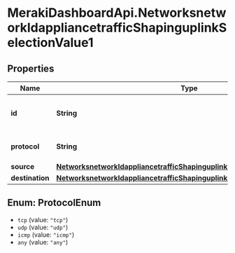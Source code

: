 # MerakiDashboardApi.NetworksnetworkIdappliancetrafficShapinguplinkSelectionValue1

## Properties
Name | Type | Description | Notes
------------ | ------------- | ------------- | -------------
**id** | **String** | ID of this applicationCategory or application type traffic filter. E.g.: \&quot;meraki:layer7/category/1\&quot;, \&quot;meraki:layer7/application/4\&quot; | [optional] 
**protocol** | **String** | Protocol of this custom type traffic filter. Must be one of: &#x27;tcp&#x27;, &#x27;udp&#x27;, &#x27;icmp&#x27; or &#x27;any&#x27; | [optional] 
**source** | [**NetworksnetworkIdappliancetrafficShapinguplinkSelectionValue1Source**](NetworksnetworkIdappliancetrafficShapinguplinkSelectionValue1Source.md) |  | [optional] 
**destination** | [**NetworksnetworkIdappliancetrafficShapinguplinkSelectionValue1Destination**](NetworksnetworkIdappliancetrafficShapinguplinkSelectionValue1Destination.md) |  | [optional] 

<a name="ProtocolEnum"></a>
## Enum: ProtocolEnum

* `tcp` (value: `"tcp"`)
* `udp` (value: `"udp"`)
* `icmp` (value: `"icmp"`)
* `any` (value: `"any"`)

